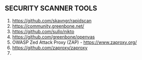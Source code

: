SECURITY SCANNER TOOLS
---

1. https://github.com/skavngr/rapidscan
2. https://community.greenbone.net/
3. https://github.com/sullo/nikto
4. https://github.com/greenbone/openvas
5. OWASP Zed Attack Proxy (ZAP) - https://www.zaproxy.org/
6. https://github.com/zaproxy/zaproxy
7. 
